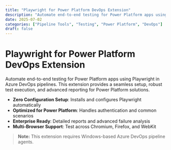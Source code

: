 ```yaml
---
title: "Playwright for Power Platform DevOps Extension"
description: "Automate end-to-end testing for Power Platform apps using Playwright in Azure DevOps pipelines. Zero-config setup, advanced reporting, and multi-browser support."
date: 2025-07-02
categories: ["Pipeline Tools", "Testing", "Power Platform", "DevOps"]
draft: false
---
```

# Playwright for Power Platform DevOps Extension

Automate end-to-end testing for Power Platform apps using Playwright in Azure DevOps pipelines. This extension provides a seamless setup, robust test execution, and advanced reporting for Power Platform solutions.

- **Zero Configuration Setup**: Installs and configures Playwright automatically
- **Optimized for Power Platform**: Handles authentication and common scenarios
- **Enterprise Ready**: Detailed reports and advanced failure analysis
- **Multi-Browser Support**: Test across Chromium, Firefox, and WebKit

> **Note:** This extension requires Windows-based Azure DevOps pipeline agents.
